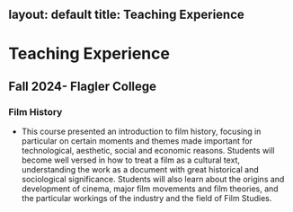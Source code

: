 layout: default
title: Teaching Experience
---

# Teaching Experience

## Fall 2024- Flagler College 
### Film History
- This course presented an introduction to film history, focusing in particular on certain moments and themes made important for technological, aesthetic, social and economic reasons. Students will become well versed in how to treat a film as a cultural text, understanding the work as a document with great historical and sociological significance. Students will also learn about the origins and development of cinema, major film movements and film theories, and the particular workings of the industry and the field of Film Studies.


